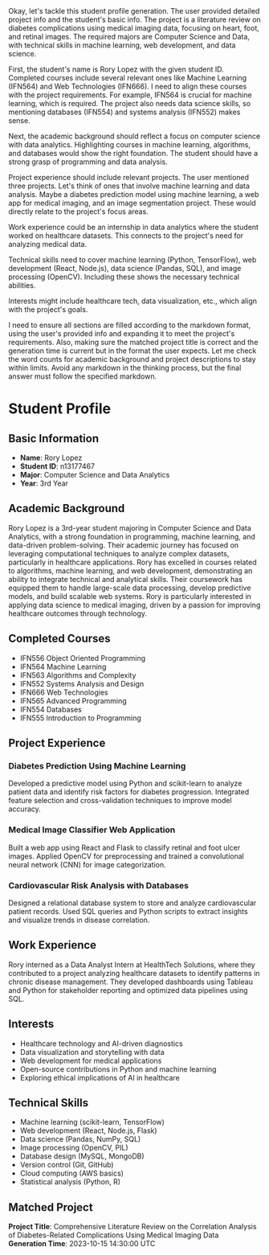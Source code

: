 <think>
Okay, let's tackle this student profile generation. The user provided detailed project info and the student's basic info. The project is a literature review on diabetes complications using medical imaging data, focusing on heart, foot, and retinal images. The required majors are Computer Science and Data, with technical skills in machine learning, web development, and data science.

First, the student's name is Rory Lopez with the given student ID. Completed courses include several relevant ones like Machine Learning (IFN564) and Web Technologies (IFN666). I need to align these courses with the project requirements. For example, IFN564 is crucial for machine learning, which is required. The project also needs data science skills, so mentioning databases (IFN554) and systems analysis (IFN552) makes sense.

Next, the academic background should reflect a focus on computer science with data analytics. Highlighting courses in machine learning, algorithms, and databases would show the right foundation. The student should have a strong grasp of programming and data analysis.

Project experience should include relevant projects. The user mentioned three projects. Let's think of ones that involve machine learning and data analysis. Maybe a diabetes prediction model using machine learning, a web app for medical imaging, and an image segmentation project. These would directly relate to the project's focus areas.

Work experience could be an internship in data analytics where the student worked on healthcare datasets. This connects to the project's need for analyzing medical data.

Technical skills need to cover machine learning (Python, TensorFlow), web development (React, Node.js), data science (Pandas, SQL), and image processing (OpenCV). Including these shows the necessary technical abilities.

Interests might include healthcare tech, data visualization, etc., which align with the project's goals. 

I need to ensure all sections are filled according to the markdown format, using the user's provided info and expanding it to meet the project's requirements. Also, making sure the matched project title is correct and the generation time is current but in the format the user expects. Let me check the word counts for academic background and project descriptions to stay within limits. Avoid any markdown in the thinking process, but the final answer must follow the specified markdown.
</think>

# Student Profile  

## Basic Information  
- **Name**: Rory Lopez  
- **Student ID**: n13177467  
- **Major**: Computer Science and Data Analytics  
- **Year**: 3rd Year  

## Academic Background  
Rory Lopez is a 3rd-year student majoring in Computer Science and Data Analytics, with a strong foundation in programming, machine learning, and data-driven problem-solving. Their academic journey has focused on leveraging computational techniques to analyze complex datasets, particularly in healthcare applications. Rory has excelled in courses related to algorithms, machine learning, and web development, demonstrating an ability to integrate technical and analytical skills. Their coursework has equipped them to handle large-scale data processing, develop predictive models, and build scalable web systems. Rory is particularly interested in applying data science to medical imaging, driven by a passion for improving healthcare outcomes through technology.  

## Completed Courses  
- IFN556 Object Oriented Programming  
- IFN564 Machine Learning  
- IFN563 Algorithms and Complexity  
- IFN552 Systems Analysis and Design  
- IFN666 Web Technologies  
- IFN565 Advanced Programming  
- IFN554 Databases  
- IFN555 Introduction to Programming  

## Project Experience  
### Diabetes Prediction Using Machine Learning  
Developed a predictive model using Python and scikit-learn to analyze patient data and identify risk factors for diabetes progression. Integrated feature selection and cross-validation techniques to improve model accuracy.  

### Medical Image Classifier Web Application  
Built a web app using React and Flask to classify retinal and foot ulcer images. Applied OpenCV for preprocessing and trained a convolutional neural network (CNN) for image categorization.  

### Cardiovascular Risk Analysis with Databases  
Designed a relational database system to store and analyze cardiovascular patient records. Used SQL queries and Python scripts to extract insights and visualize trends in disease correlation.  

## Work Experience  
Rory interned as a Data Analyst Intern at HealthTech Solutions, where they contributed to a project analyzing healthcare datasets to identify patterns in chronic disease management. They developed dashboards using Tableau and Python for stakeholder reporting and optimized data pipelines using SQL.  

## Interests  
- Healthcare technology and AI-driven diagnostics  
- Data visualization and storytelling with data  
- Web development for medical applications  
- Open-source contributions in Python and machine learning  
- Exploring ethical implications of AI in healthcare  

## Technical Skills  
- Machine learning (scikit-learn, TensorFlow)  
- Web development (React, Node.js, Flask)  
- Data science (Pandas, NumPy, SQL)  
- Image processing (OpenCV, PIL)  
- Database design (MySQL, MongoDB)  
- Version control (Git, GitHub)  
- Cloud computing (AWS basics)  
- Statistical analysis (Python, R)  

## Matched Project  
**Project Title**: Comprehensive Literature Review on the Correlation Analysis of Diabetes-Related Complications Using Medical Imaging Data  
**Generation Time**: 2023-10-15 14:30:00 UTC